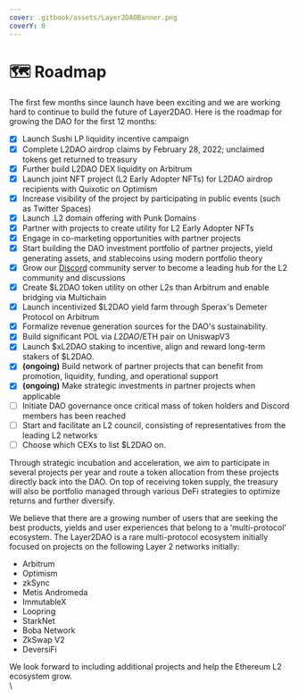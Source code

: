 ```yaml
---
cover: .gitbook/assets/Layer2DAOBanner.png
coverY: 0
---
```


# 🗺 Roadmap

The first few months since launch have been exciting and we are working hard to continue to build the future of Layer2DAO. Here is the roadmap for growing the DAO for the first 12 months:

* [x] Launch Sushi LP liquidity incentive campaign
* [x] Complete L2DAO airdrop claims by February 28, 2022; unclaimed tokens get returned to treasury
* [x] Further build L2DAO DEX liquidity on Arbitrum
* [x] Launch joint NFT project (L2 Early Adopter NFTs) for L2DAO airdrop recipients with Quixotic on Optimism
* [x] Increase visibility of the project by participating in public events (such as Twitter Spaces)
* [x] Launch .L2 domain offering with Punk Domains
* [x] Partner with projects to create utility for L2 Early Adopter NFTs
* [x] Engage in co-marketing opportunities with partner projects
* [x] Start building the DAO investment portfolio of partner projects, yield generating assets, and stablecoins using modern portfolio theory
* [x] Grow our [Discord](https://discord.gg/layer2dao) community server to become a leading hub for the L2 community and discussions
* [x] Create $L2DAO token utility on other L2s than Arbitrum and enable bridging via Multichain
* [x] Launch incentivized $L2DAO yield farm through Sperax's Demeter Protocol on Arbitrum
* [x] Formalize revenue generation sources for the DAO's sustainability.
* [x] Build significant POL via $L2DAO/$ETH pair on UniswapV3
* [x] Launch $xL2DAO staking to incentive, align and reward long-term stakers of $L2DAO.
* [x] **(ongoing)** Build network of partner projects that can benefit from promotion, liquidity, funding, and operational support
* [x] **(ongoing)** Make strategic investments in partner projects when applicable
* [ ] Initiate DAO governance once critical mass of token holders and Discord members has been reached
* [ ] Start and facilitate an L2 council, consisting of representatives from the leading L2 networks
* [ ] Choose which CEXs to list $L2DAO on.

Through strategic incubation and acceleration, we aim to participate in several projects per year and route a token allocation from these projects directly back into the DAO. On top of receiving token supply, the treasury will also be portfolio managed through various DeFi strategies to optimize returns and further diversify.

We believe that there are a growing number of users that are seeking the best products, yields and user experiences that belong to a ‘multi-protocol’ ecosystem. The Layer2DAO is a rare multi-protocol ecosystem initially focused on projects on the following Layer 2 networks initially:

* Arbitrum&#x20;
* Optimism&#x20;
* zkSync&#x20;
* Metis Andromeda&#x20;
* ImmutableX&#x20;
* Loopring&#x20;
* StarkNet
* Boba Network&#x20;
* ZkSwap V2&#x20;
* DeversiFi&#x20;

We look forward to including additional projects and help the Ethereum L2 ecosystem grow.\
\
